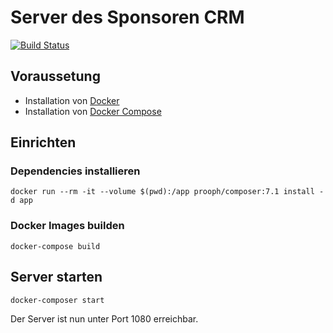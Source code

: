 # Server des Sponsoren CRM
[![Build Status](https://travis-ci.org/fcknutwil/sponsorencrm_server.svg?branch=master)](https://travis-ci.org/fcknutwil/sponsorencrm_server)

## Voraussetung
- Installation von [Docker](https://docs.docker.com/engine/installation/)
- Installation von [Docker Compose](https://docs.docker.com/compose/install/)

## Einrichten
### Dependencies installieren
```
docker run --rm -it --volume $(pwd):/app prooph/composer:7.1 install -d app
```
### Docker Images builden
```
docker-compose build
```

## Server starten
```
docker-composer start
```
Der Server ist nun unter Port 1080 erreichbar. 

